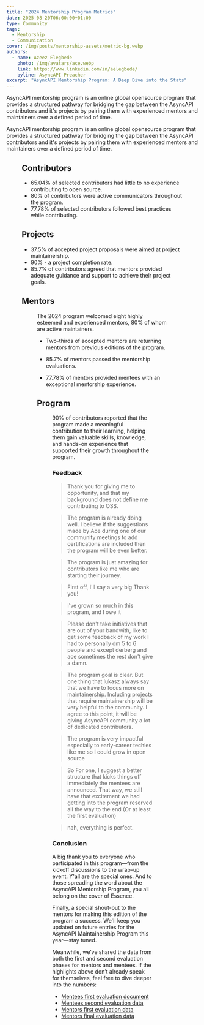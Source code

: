 ```yaml
---
title: "2024 Mentorship Program Metrics"
date: 2025-08-20T06:00:00+01:00
type: Community
tags:
  - Mentorship 
  - Communication
cover: /img/posts/mentorship-assets/metric-bg.webp
authors:
  - name: Azeez Elegbede
    photo: /img/avatars/ace.webp
    link: https://www.linkedin.com/in/aelegbede/
    byline: AsyncAPI Preacher
excerpt: "AsyncAPI Mentorship Program: A Deep Dive into the Stats"
---
```


AsyncAPI mentorship program is an online global opensource program that provides a structured pathway for bridging the gap between the AsyncAPI contributors and it's projects by pairing them with experienced mentors and maintainers over a defined period of time. 

AsyncAPI mentorship program is an online global opensource program that provides a structured pathway for bridging the gap between the AsyncAPI contributors and it's projects by pairing them with experienced mentors and maintainers over a defined period of time. 

<Figure
  src="/img/posts/mentorship-assets/overview.webp"
  caption="Overview of 2024 Mentorship Program metrics"
  className="text-center"
/>

## Contributors

- 65.04% of selected contributors had little to no experience contributing to open source.
- 80% of contributors were active communicators throughout the program. 
- 77.78% of selected contributors followed best practices while contributing. 

## Projects

- 37.5% of accepted project proposals were aimed at project maintainership.
- 90% - a project completion rate.
- 85.7% of contributors agreed that mentors provided adequate guidance and support to achieve their project goals.

## Mentors

<Figure
  src="/img/posts/mentorship-assets/pie.webp"
  caption="Mentor composition and evaluation outcomes"
  className="text-center"
/>

The 2024 program welcomed eight highly esteemed and experienced mentors, 80% of whom are active maintainers.

- Two-thirds of accepted mentors are returning mentors from previous editions of the program.

- 85.7% of mentors passed the mentorship evaluations. 

- 77.78% of mentors provided mentees with an exceptional mentorship experience.

## Program

<Figure
  src="/img/posts/mentorship-assets/line-graph.webp"
  caption="Reported learning impact across the program timeline"
  className="text-center"
/>

90% of contributors reported that the program made a meaningful contribution to their learning, helping them gain valuable skills, knowledge, and hands-on experience that supported their growth throughout the program.

### Feedback

> Thank you for giving me to opportunity, and that my background does not define me contributing to OSS.

> The program is already doing well. I believe if the suggestions made by Ace during one of our community meetings to add certifications are included then the program will be even better.


> The program is just amazing for contributors like me who are starting their journey.

> First off, I'll say a very big Thank you!

> I've grown so much in this program, and I owe it

> Please don't take initiatives that are out of your bandwith, like to get some feedback of my work I had to personally dm 5 to 6 people and except derberg and ace sometimes the rest don't give a damn.


> The program goal is clear. But one thing that lukasz always say that we have to focus more on maintainership. Including projects that require maintainership will be very helpful to the community. I agree to this point, it will be giving AsyncAPI community a lot of dedicated contributors.

> The program is very impactful especially to early-career techies like me so I could grow in open source

> So For one, I suggest a better structure that kicks things off immediately the mentees are announced. That way, we still have that excitement we had getting into the program reserved all the way to the end (Or at least the first evaluation)

> nah, everything is perfect.

### Conclusion

A big thank you to everyone who participated in this program—from the kickoff discussions to the wrap-up event. Y'all are the special ones. And to those spreading the word about the AsyncAPI Mentorship Program, you all belong on the cover of Essence.

Finally, a special shout-out to the mentors for making this edition of the program a success. We'll keep you updated on future entries for the AsyncAPI Maintainership Program this year—stay tuned. 

Meanwhile, we’ve shared the data from both the first and second evaluation phases for mentors and mentees. If the highlights above don’t already speak for themselves, feel free to dive deeper into the numbers:

- [Mentees first evaluation document](https://docs.google.com/spreadsheets/d/10jhy0YNAM_-2gpxi4Uqr83Mpky2yGh2FMK-caLPno50/edit?usp=sharing)
- [Mentees second evaluation data](https://docs.google.com/spreadsheets/d/1icqLP4-ieX9Pp9G_-n3rTD3kzwJOD3nIXg2oyi4gigI/edit?usp=sharing)
- [Mentors first evaluation data](https://docs.google.com/spreadsheets/d/1aDbsNRir2JqzGXO_ahb1yKIwEO3R-6hoWCmPg2hs0J0/edit?usp=sharing)
- [Mentors final evaluation data](https://docs.google.com/spreadsheets/d/14tE2tcCtL4z3ZS_KzjhdPTS8iuOuQfHMrEUYRLTi3LY/edit?usp=sharing)